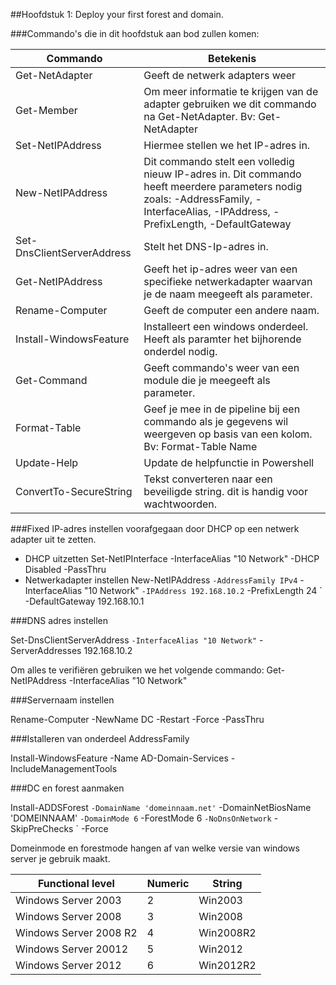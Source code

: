 ##Hoofdstuk 1: Deploy your first forest and domain.

###Commando's die in dit hoofdstuk aan bod zullen komen:

| Commando                   | Betekenis                                                                                                                                                                          |
|----------------------------|------------------------------------------------------------------------------------------------------------------------------------------------------------------------------------|
| Get-NetAdapter             | Geeft de netwerk adapters weer                                                                                                                                                     |
| Get-Member                 | Om meer informatie te krijgen van de adapter gebruiken we dit commando na Get-NetAdapter. Bv: Get-NetAdapter | Get-Member                                                          |
| Set-NetIPAddress           | Hiermee stellen we het IP-adres in.                                                                                                                                                |
| New-NetIPAddress           | Dit commando stelt een volledig nieuw IP-adres in. Dit commando heeft meerdere parameters nodig zoals: -AddressFamily, -InterfaceAlias, -IPAddress, -PrefixLength, -DefaultGateway |
| Set-DnsClientServerAddress | Stelt het DNS-Ip-adres in.                                                                                                                                                         |
| Get-NetIPAddress           | Geeft het ip-adres weer van een specifieke netwerkadapter waarvan je de naam meegeeft als parameter.                                                                               |
| Rename-Computer            | Geeft de computer een andere naam.                                                                                                                                                 |
| Install-WindowsFeature     | Installeert een windows onderdeel. Heeft als paramter het bijhorende onderdel nodig.                                                                                               |
| Get-Command                | Geeft commando's weer van een module die je meegeeft als parameter.                                                                                                                |
| Format-Table               | Geef je mee in de pipeline bij een commando als je gegevens wil weergeven op basis van een kolom. Bv: Format-Table Name                                                            |
| Update-Help                | Update de helpfunctie in Powershell                                                                                                                                                |
| ConvertTo-SecureString     | Tekst converteren naar een beveiligde string. dit is handig voor wachtwoorden.                                                                                                                                                                                   |

###Fixed IP-adres instellen voorafgegaan door DHCP op een netwerk adapter uit te zetten.
* DHCP uitzetten
Set-NetIPInterface -InterfaceAlias "10 Network" -DHCP Disabled -PassThru
* Netwerkadapter instellen
New-NetIPAddress `
-AddressFamily IPv4 `
-InterfaceAlias "10 Network" `
-IPAddress 192.168.10.2 `
-PrefixLength 24 `
-DefaultGateway 192.168.10.1

###DNS adres instellen

Set-DnsClientServerAddress `
-InterfaceAlias "10 Network" `
-ServerAddresses 192.168.10.2

Om alles te verifiëren gebruiken we het volgende commando:
Get-NetIPAddress -InterfaceAlias "10 Network"

###Servernaam instellen

Rename-Computer -NewName DC -Restart -Force -PassThru

###Istalleren van onderdeel AddressFamily

Install-WindowsFeature -Name AD-Domain-Services -IncludeManagementTools

###DC en forest aanmaken

Install-ADDSForest `
-DomainName 'domeinnaam.net' `
-DomainNetBiosName 'DOMEINNAAM' `
-DomainMode 6 `
-ForestMode 6 `
-NoDnsOnNetwork `
-SkipPreChecks `
-Force 

Domeinmode en forestmode hangen af van welke versie van windows server je gebruik maakt.

| Functional level       | Numeric | String    |
|------------------------|---------|-----------|
| Windows Server 2003    | 2       | Win2003   |
| Windows Server 2008    | 3       | Win2008   |
| Windows Server 2008 R2 | 4       | Win2008R2 |
| Windows Server 20012   | 5       | Win2012   |
| Windows Server 2012    | 6       | Win2012R2 |